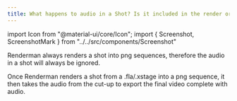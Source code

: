 ```yaml
---
title: What happens to audio in a Shot? Is it included in the render or is it ignored?
---
```

import Icon from "@material-ui/core/Icon";
import { Screenshot, ScreenshotMark } from "../../src/components/Screenshot"

Renderman always renders a shot into png sequences, therefore the audio in a shot will always be ignored.

Once Renderman renders a shot from a .fla/.xstage into a png sequence, it then takes the audio from the cut-up to export the final video complete with audio.